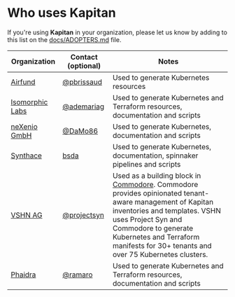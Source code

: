 # Who uses **Kapitan**

If you're using **Kapitan** in your organization, please let us know by adding to this list on the [docs/ADOPTERS.md](https://github.com/kapicorp/kapitan/blob/master/docs/ADOPTERS.md) file.


| Organization                                      | Contact (optional)                        | Notes |
|---------------------------------------------------|-------------------------------------------| ----- |
| [Airfund](https://airfund.io) | [@pbrissaud](https://github.com/pbrissaud) | Used to generate Kubernetes resources |
| [Isomorphic Labs](https://www.isomorphiclabs.com) | [@ademariag](https://github.com/ademariag) | Used to generate Kubernetes and Terraform resources, documentation and scripts |
| [neXenio GmbH](https://www.nexenio.com) | [@DaMo86](https://github.com/DaMo86) | Used to generate Kubernetes, documentation and scripts |
| [Synthace](https://www.synthace.com/) | [bsda](https://github.com/bsda) | Used to generate Kubernetes, documentation, spinnaker pipelines and scripts |
| [VSHN AG](https://www.vshn.ch) | [@projectsyn](https://github.com/projectsyn) | Used as a building block in [Commodore](https://github.com/projectsyn/commodore). Commodore provides opinionated tenant-aware management of Kapitan inventories and templates. VSHN uses Project Syn and Commodore to generate Kubernetes and Terraform manifests for 30+ tenants and over 75 Kubernetes clusters. |
| [Phaidra](https://phaidra.ai) | [@ramaro](https://github.com/ramaro) | Used to generate Kubernetes and Terraform resources, documentation and scripts |
